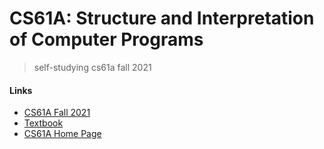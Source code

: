 # CS61A: Structure and Interpretation of Computer Programs

> self-studying cs61a fall 2021

#### Links
- [CS61A Fall 2021](https://inst.eecs.berkeley.edu/~cs61a/fa21/)
- [Textbook](http://composingprograms.com/)
- [CS61A Home Page](https://inst.eecs.berkeley.edu/~cs61a/archives.html)
